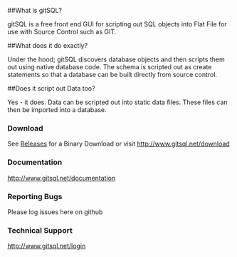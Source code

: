 ##What is gitSQL?

gitSQL is a free front end GUI for scripting out SQL objects into Flat File for use with Source Control such as GIT.

##What does it do exactly?

Under the hood; gitSQL discovers database objects and then scripts them out using native database code. The schema is scripted out as create statements so that a database can be built directly from source control.

##Does it script out Data too?

Yes - it does. Data can be scripted out into static data files. These files can then be imported into a database.

### Download
See [Releases](https://github.com/gitsql/SQL-Server-Edition/releases) for a Binary Download or visit http://www.gitsql.net/download

### Documentation
http://www.gitsql.net/documentation

### Reporting Bugs
Please log issues here on github

### Technical Support
http://www.gitsql.net/login



